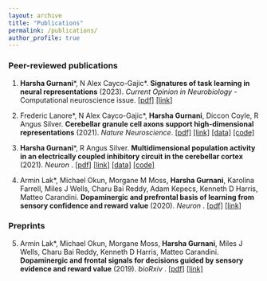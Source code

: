 ```yaml
---
layout: archive
title: "Publications"
permalink: /publications/
author_profile: true
---
```


### Peer-reviewed publications

1. **Harsha Gurnani**\*, N Alex Cayco-Gajic\*. __Signatures of task learning in neural representations__ (2023). _Current Opinion in Neurobiology_ - Computational neuroscience issue. [[pdf]](../files/Gurnani_CaycoGajic_2023.pdf) [[link]](https://www.sciencedirect.com/science/article/pii/S0959438823000843?via%3Dihub) 

2.  Frederic Lanore\*, N Alex Cayco-Gajic\*, **Harsha Gurnani**, Diccon Coyle, R Angus Silver. __Cerebellar granule cell axons support high-dimensional representations__ (2021). *Nature Neuroscience*. [[pdf]](http://harshagurnani.github.io/files/Lanoreetal_2021.pdf) [[link]](https://www.nature.com/articles/s41593-021-00873-x) [[data]](https://rdr.ucl.ac.uk/articles/dataset/Cerebellar_granule_cell_axons_support_high_dimensional_representations/14482977)  [[code]](https://github.com/SilverLabUCL/ParallelFibres)

3. **Harsha Gurnani**\*, R Angus Silver. __Multidimensional population activity in an electrically coupled inhibitory circuit in the cerebellar cortex__ (2021). *Neuron* .  [[pdf]](http://harshagurnani.github.io/files/GurnaniSilver_2021.pdf) [[link]](https://doi.org/10.1016/j.neuron.2021.03.027) [[data]](https://rdr.ucl.ac.uk/articles/dataset/All_Preprocessed_Datasets_for_Gurnani_and_Silver_2021/14364845) [[code]](https://github.com/harshagurnani/GoCPopImaging)

4. Armin Lak\*, Michael Okun, Morgane M Moss, **Harsha Gurnani**, Karolina Farrell, Miles J Wells, Charu Bai Reddy, Adam Kepecs, Kenneth D Harris, Matteo Carandini. __Dopaminergic and prefrontal basis of learning from sensory confidence and reward value__ (2020).  *Neuron* .  [[pdf]](http://harshagurnani.github.io/files/Laketal_2020.pdf)  [[link]](https://doi.org/10.1016/j.neuron.2019.11.018)

### Preprints
5. Armin Lak\*, Michael Okun, Morgane Moss, **Harsha Gurnani**, Miles J Wells, Charu Bai Reddy, Kenneth D Harris, Matteo Carandini. __Dopaminergic and frontal signals for decisions guided by sensory evidence and reward value__ (2019).  *bioRxiv* .  [[pdf]](https://www.biorxiv.org/content/biorxiv/early/2018/09/07/411413.1.full.pdf)  [[link]](https://doi.org/10.1101/411413)
